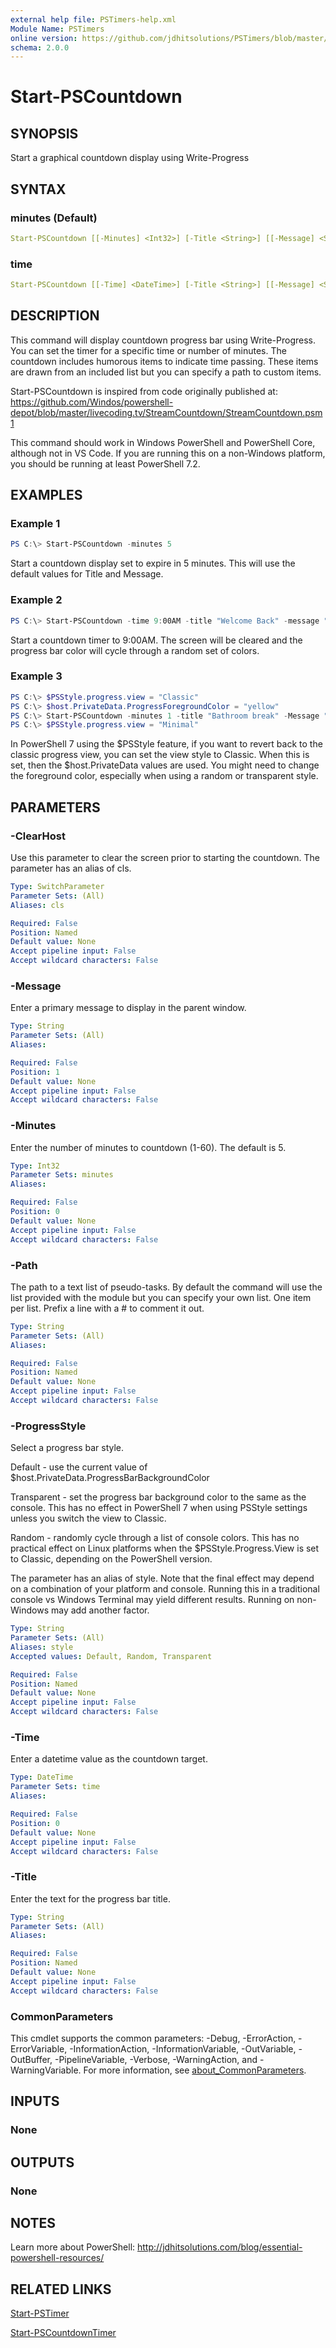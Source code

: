 ```yaml
---
external help file: PSTimers-help.xml
Module Name: PSTimers
online version: https://github.com/jdhitsolutions/PSTimers/blob/master/docs/Start-PSCountdown.md
schema: 2.0.0
---
```


# Start-PSCountdown

## SYNOPSIS

Start a graphical countdown display using Write-Progress

## SYNTAX

### minutes (Default)

```yaml
Start-PSCountdown [[-Minutes] <Int32>] [-Title <String>] [[-Message] <String>] [-ClearHost]  [-ProgressStyle <String>] [-Path <String>] [<CommonParameters>]
```

### time

```yaml
Start-PSCountdown [[-Time] <DateTime>] [-Title <String>] [[-Message] <String>] [-ClearHost] [-ProgressStyle <String>] [-Path <String>] [<CommonParameters>]
```

## DESCRIPTION

This command will display countdown progress bar using Write-Progress. You can set the timer for a specific time or number of minutes. The countdown includes humorous items to indicate time passing. These items are drawn from an included list but you can specify a path to custom items.

Start-PSCountdown is inspired from code originally published at: https://github.com/Windos/powershell-depot/blob/master/livecoding.tv/StreamCountdown/StreamCountdown.psm1

This command should work in Windows PowerShell and PowerShell Core, although not in VS Code. If you are running this on a non-Windows platform, you should be running at least PowerShell 7.2.

## EXAMPLES

### Example 1

```powershell
PS C:\> Start-PSCountdown -minutes 5
```

Start a countdown display set to expire in 5 minutes. This will use the default values for Title and Message.

### Example 2

```powershell
PS C:\> Start-PSCountdown -time 9:00AM -title "Welcome Back" -message "Review your class notes and have questions ready" -ClearHost -progressStyle random
```

Start a countdown timer to 9:00AM. The screen will be cleared and the progress bar color will cycle through a random set of colors.

### Example 3

```powershell
PS C:\> $PSStyle.progress.view = "Classic"
PS C:\> $host.PrivateData.ProgressForegroundColor = "yellow"
PS C:\> Start-PSCountdown -minutes 1 -title "Bathroom break" -Message "Hurry Back" -progressStyle Random
PS C:\> $PSStyle.progress.view = "Minimal"
```

In PowerShell 7 using the $PSStyle feature, if you want to revert back to the classic progress view, you can set the view style to Classic. When this is set, then the $host.PrivateData values are used. You might need to change the foreground color, especially when using a random or transparent style.

## PARAMETERS

### -ClearHost

Use this parameter to clear the screen prior to starting the countdown. The parameter has an alias of cls.

```yaml
Type: SwitchParameter
Parameter Sets: (All)
Aliases: cls

Required: False
Position: Named
Default value: None
Accept pipeline input: False
Accept wildcard characters: False
```

### -Message

Enter a primary message to display in the parent window.

```yaml
Type: String
Parameter Sets: (All)
Aliases:

Required: False
Position: 1
Default value: None
Accept pipeline input: False
Accept wildcard characters: False
```

### -Minutes

Enter the number of minutes to countdown (1-60). The default is 5.

```yaml
Type: Int32
Parameter Sets: minutes
Aliases:

Required: False
Position: 0
Default value: None
Accept pipeline input: False
Accept wildcard characters: False
```

### -Path

The path to a text list of pseudo-tasks. By default the command will use the list provided with the module but you can specify your own list. One item per list. Prefix a line with a # to comment it out.

```yaml
Type: String
Parameter Sets: (All)
Aliases:

Required: False
Position: Named
Default value: None
Accept pipeline input: False
Accept wildcard characters: False
```

### -ProgressStyle

Select a progress bar style.

Default - use the current value of $host.PrivateData.ProgressBarBackgroundColor

Transparent - set the progress bar background color to the same as the console. This has no effect in PowerShell 7 when using PSStyle settings unless you switch the view to Classic.

Random - randomly cycle through a list of console colors. This has no practical effect on Linux platforms when the $PSStyle.Progress.View is set to Classic, depending on the PowerShell version.

The parameter has an alias of style. Note that the final effect may depend on a combination of your platform and console. Running this in a traditional console vs Windows Terminal may yield different results. Running on non-Windows may add another factor.

```yaml
Type: String
Parameter Sets: (All)
Aliases: style
Accepted values: Default, Random, Transparent

Required: False
Position: Named
Default value: None
Accept pipeline input: False
Accept wildcard characters: False
```

### -Time

Enter a datetime value as the countdown target.

```yaml
Type: DateTime
Parameter Sets: time
Aliases:

Required: False
Position: 0
Default value: None
Accept pipeline input: False
Accept wildcard characters: False
```

### -Title

Enter the text for the progress bar title.

```yaml
Type: String
Parameter Sets: (All)
Aliases:

Required: False
Position: Named
Default value: None
Accept pipeline input: False
Accept wildcard characters: False
```

### CommonParameters

This cmdlet supports the common parameters: -Debug, -ErrorAction, -ErrorVariable, -InformationAction, -InformationVariable, -OutVariable, -OutBuffer, -PipelineVariable, -Verbose, -WarningAction, and -WarningVariable. For more information, see [about_CommonParameters](http://go.microsoft.com/fwlink/?LinkID=113216).

## INPUTS

### None

## OUTPUTS

### None

## NOTES

Learn more about PowerShell: http://jdhitsolutions.com/blog/essential-powershell-resources/

## RELATED LINKS

[Start-PSTimer](Start-PSTimer.md)

[Start-PSCountdownTimer](Start-PSCountdownTimer.md)
